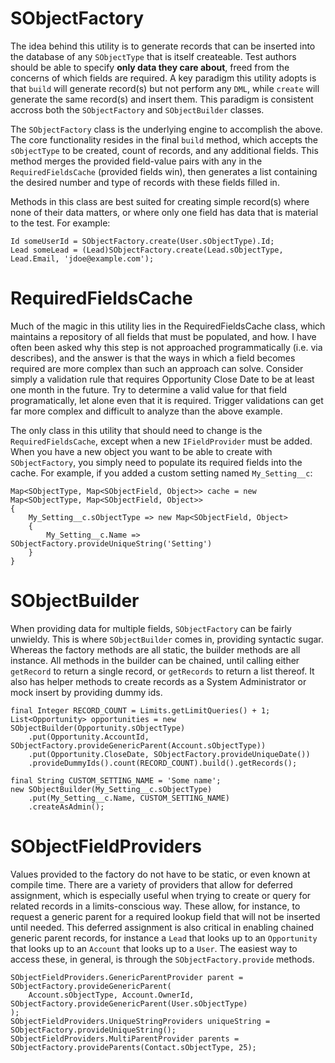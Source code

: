 SObjectFactory
==============
The idea behind this utility is to generate records that can be inserted into the database of any `SObjectType` that is itself createable. Test authors should be able to specify **only data they care about**, freed from the concerns of which fields are required. A key paradigm this utility adopts is that `build` will generate record(s) but not perform any `DML`, while `create` will generate the same record(s) and insert them. This paradigm is consistent accross both the `SObjectFactory` and `SObjectBuilder` classes.

The `SObjectFactory` class is the underlying engine to accomplish the above. The core functionality resides in the final `build` method, which accepts the `sObjectType` to be created, count of records, and any additional fields. This method merges the provided field-value pairs with any in the `RequiredFieldsCache` (provided fields win), then generates a list containing the desired number and type of records with these fields filled in.

Methods in this class are best suited for creating simple record(s) where none of their data matters, or where only one field has data that is material to the test. For example:

    Id someUserId = SObjectFactory.create(User.sObjectType).Id;
    Lead someLead = (Lead)SObjectFactory.create(Lead.sObjectType, Lead.Email, 'jdoe@example.com');

RequiredFieldsCache
===================
Much of the magic in this utility lies in the RequiredFieldsCache class, which maintains a repository of all fields that must be populated, and how. I have often been asked why this step is not approached programmatically (i.e. via describes), and the answer is that the ways in which a field becomes required are more complex than such an approach can solve. Consider simply a validation rule that requires Opportunity Close Date to be at least one month in the future. Try to determine a valid value for that field programatically, let alone even that it is required. Trigger validations can get far more complex and difficult to analyze than the above example.

The only class in this utility that should need to change is the `RequiredFieldsCache`, except when a new `IFieldProvider` must be added. When you have a new object you want to be able to create with `SObjectFactory`, you simply need to populate its required fields into the cache. For example, if you added a custom setting named `My_Setting__c`:

    Map<SObjectType, Map<SObjectField, Object>> cache = new Map<SObjectType, Map<SObjectField, Object>>
    {
        My_Setting__c.sObjectType => new Map<SObjectField, Object>
        {
            My_Setting__c.Name => SObjectFactory.provideUniqueString('Setting')
        }
    }

SObjectBuilder
==============
When providing data for multiple fields, `SObjectFactory` can be fairly unwieldy. This is where `SObjectBuilder` comes in, providing syntactic sugar. Whereas the factory methods are all static, the builder methods are all instance. All methods in the builder can be chained, until calling either `getRecord` to return a single record, or `getRecords` to return a list thereof. It also has helper methods to create records as a System Administrator or mock insert by providing dummy ids.

    final Integer RECORD_COUNT = Limits.getLimitQueries() + 1;
    List<Opportunity> opportunities = new SObjectBuilder(Opportunity.sObjectType)
        .put(Opportunity.AccountId, SObjectFactory.provideGenericParent(Account.sObjectType))
        .put(Opportunity.CloseDate, SObjectFactory.provideUniqueDate())
        .provideDummyIds().count(RECORD_COUNT).build().getRecords();
    
    final String CUSTOM_SETTING_NAME = 'Some name';
    new SObjectBuilder(My_Setting__c.sObjectType)
        .put(My_Setting__c.Name, CUSTOM_SETTING_NAME)
        .createAsAdmin();

SObjectFieldProviders
=====================
Values provided to the factory do not have to be static, or even known at compile time. There are a variety of providers that allow for deferred assignment, which is especially useful when trying to create or query for related records in a limits-conscious way. These allow, for instance, to request a generic parent for a required lookup field that will not be inserted until needed. This deferred assignment is also critical in enabling chained generic parent records, for instance a `Lead` that looks up to an `Opportunity` that looks up to an `Account` that looks up to a `User`. The easiest way to access these, in general, is through the `SObjectFactory.provide` methods.

    SObjectFieldProviders.GenericParentProvider parent = SObjectFactory.provideGenericParent(
        Account.sObjectType, Account.OwnerId, SObjectFactory.provideGenericParent(User.sObjectType)
    );
    SObjectFieldProviders.UniqueStringProviders uniqueString = SObjectFactory.provideUniqueString();
    SObjectFieldProviders.MultiParentProvider parents = SObjectFactory.provideParents(Contact.sObjectType, 25);
